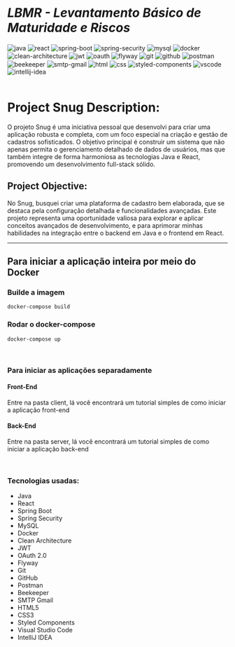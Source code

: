 # **_LBMR - Levantamento Básico de Maturidade e Riscos_**

<div style="display: inline_block">
    <img align="center" alt="java" src="https://img.shields.io/badge/Java-ED8B00?style=for-the-badge&logo=openjdk&logoColor=white"/>
    <img align="center" alt="react" src="https://img.shields.io/badge/React-20232A?style=for-the-badge&logo=react&logoColor=61DAFB"/>
    <img align="center" alt="spring-boot" src="https://img.shields.io/badge/SpringBoot-6DB33F?style=for-the-badge&logo=Spring&logoColor=white"/>
    <img align="center" alt="spring-security" src="https://img.shields.io/badge/Spring_Security-6DB33F?style=for-the-badge&logo=Spring&logoColor=white"/>
    <img align="center" alt="mysql" src="https://shields.io/badge/MySQL-lightgrey?logo=mysql&style=plastic&logoColor=white&labelColor=blue"/>
    <img align="center" alt="docker" src="https://img.shields.io/badge/docker-%230db7ed.svg?style=for-the-badge&logo=docker&logoColor=white"/>
    <img align="center" alt="clean-architecture" src="https://img.shields.io/badge/Clean_Architecture-000000?style=for-the-badge&logoColor=white"/>
    <img align="center" alt="jwt" src="https://img.shields.io/badge/JWT-000000?style=for-the-badge&logoColor=white"/>
    <img align="center" alt="oauth" src="https://img.shields.io/badge/OAuth_2.0-000000?style=for-the-badge&logoColor=white"/>
    <img align="center" alt="flyway" src="https://img.shields.io/badge/Flyway-0082FC?style=for-the-badge&logoColor=white"/>
    <img align="center" alt="git" src="https://img.shields.io/badge/GIT-E44C30?style=for-the-badge&logo=git&logoColor=white"/>
    <img align="center" alt="github" src="https://img.shields.io/badge/GitHub-100000?style=for-the-badge&logo=github&logoColor=white"/>
    <img align="center" alt="postman" src="https://img.shields.io/badge/Postman-FF6C37?style=for-the-badge&logo=postman&logoColor=white"/>
    <img align="center" alt="beekeeper" src="https://img.shields.io/badge/Beekeeper-000000?style=for-the-badge&logoColor=white"/>
    <img align="center" alt="smtp-gmail" src="https://img.shields.io/badge/SMTP_Gmail-D93025?style=for-the-badge&logo=gmail&logoColor=white"/>
    <img align="center" alt="html" src="https://img.shields.io/badge/HTML5-E34F26?style=for-the-badge&logo=html5&logoColor=white"/>
    <img align="center" alt="css" src="https://img.shields.io/badge/CSS3-1572B6?style=for-the-badge&logo=css3&logoColor=white"/>
    <img align="center" alt="styled-components" src="https://img.shields.io/badge/styled--components-DB7093?style=for-the-badge&logo=styled-components&logoColor=white"/>
    <img align="center" alt="vscode" src="https://img.shields.io/badge/Visual_Studio_Code-0078D4?style=for-the-badge&logo=visual%20studio%20code&logoColor=white"/>
    <img align="center" alt="intellij-idea" src="https://img.shields.io/badge/Intellij%20Idea-000?logo=intellij-idea&style=for-the-badge"/>
</div>

<br/>

<h1>Project Snug Description:</h1>

O projeto Snug é uma iniciativa pessoal que desenvolvi para criar uma aplicação robusta e completa, com um foco especial na criação e gestão de cadastros sofisticados. O objetivo principal é construir um sistema que não apenas permita o gerenciamento detalhado de dados de usuários, mas que também integre de forma harmoniosa as tecnologias Java e React, promovendo um desenvolvimento full-stack sólido.

<h2>Project Objective:</h2>
No Snug, busquei criar uma plataforma de cadastro bem elaborada, que se destaca pela configuração detalhada e funcionalidades avançadas. Este projeto representa uma oportunidade valiosa para explorar e aplicar conceitos avançados de desenvolvimento, e para aprimorar minhas habilidades na integração entre o backend em Java e o frontend em React.

<br/>

---

## Para iniciar a aplicação inteira por meio do Docker

### Builde a imagem

```
docker-compose build
```

### Rodar o **docker-compose**

```
docker-compose up
```

<br/>

### Para iniciar as aplicações separadamente

#### **Front-End**

Entre na pasta client, lá você encontrará um tutorial simples de como iniciar a aplicação front-end

#### **Back-End**

Entre na pasta server, lá você encontrará um tutorial simples de como iniciar a aplicação back-end

<br/>

### Tecnologias usadas:

- Java
- React
- Spring Boot
- Spring Security
- MySQL
- Docker
- Clean Architecture
- JWT
- OAuth 2.0
- Flyway
- Git
- GitHub
- Postman
- Beekeeper
- SMTP Gmail
- HTML5
- CSS3
- Styled Components
- Visual Studio Code
- IntelliJ IDEA
